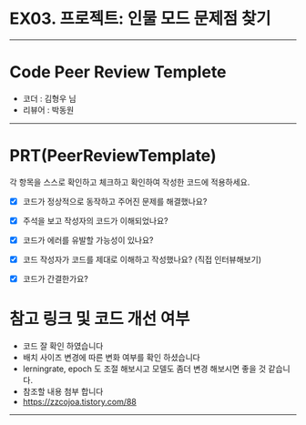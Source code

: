 # EX03. 프로젝트: 인물 모드 문제점 찾기
---
# Code Peer Review Templete

- 코더 : 김형우 님
- 리뷰어 :  박동원
---

# PRT(PeerReviewTemplate)

각 항목을 스스로 확인하고 체크하고 확인하여 작성한 코드에 적용하세요.

- [x] 코드가 정상적으로 동작하고 주어진 문제를 해결했나요?
- [x] 주석을 보고 작성자의 코드가 이해되었나요?
- [x] 코드가 에러를 유발할 가능성이 있나요?
- [x] 코드 작성자가 코드를 제대로 이해하고 작성했나요? (직접 인터뷰해보기)
- [x] 코드가 간결한가요?


# 참고 링크 및 코드 개선 여부

- 코드 잘 확인 하였습니다
- 배치 사이즈 변경에 따른 변화 여부를 확인 하셨습니다
- lerningrate, epoch 도 조절 해보시고 모델도 좀더 변경 해보시면 좋을 것 같습니다.
- 참조할 내용 첨부 합니다
- https://zzcojoa.tistory.com/88
  
---
